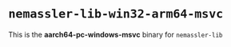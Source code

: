 # `nemassler-lib-win32-arm64-msvc`

This is the **aarch64-pc-windows-msvc** binary for `nemassler-lib`
